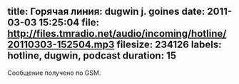 title: Горячая линия: dugwin j. goines
date: 2011-03-03 15:25:04
file: http://files.tmradio.net/audio/incoming/hotline/20110303-152504.mp3
filesize: 234126
labels: hotline, dugwin, podcast
duration: 15
---
Сообщение получено по GSM.
